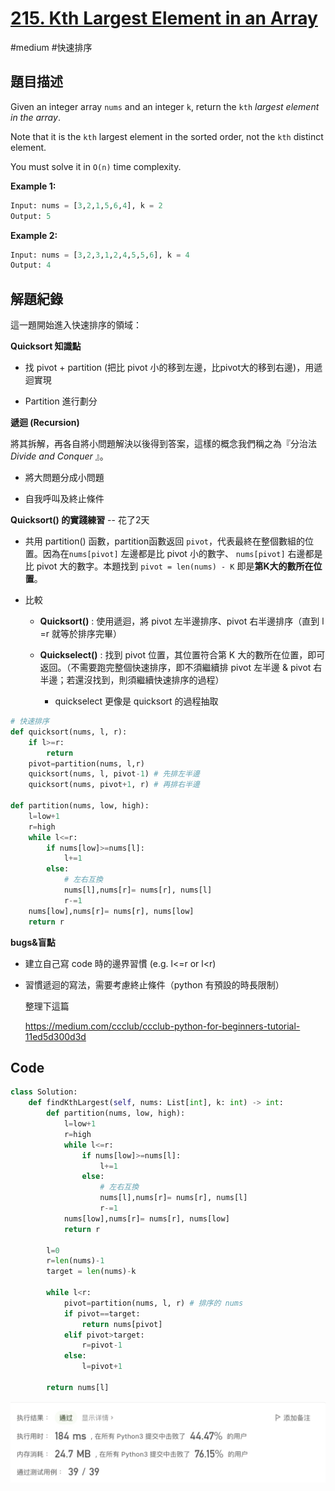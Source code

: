 # [215. Kth Largest Element in an Array](https://leetcode.cn/problems/kth-largest-element-in-an-array/)

#medium #快速排序



## 題目描述

Given an integer array `nums` and an integer `k`, return the `kth`  *largest element in the array*.

Note that it is the `kth` largest element in the sorted order, not the `kth` distinct element.

You must solve it in `O(n)` time complexity.



**Example 1:**

```python
Input: nums = [3,2,1,5,6,4], k = 2
Output: 5
```

**Example 2:**

```python
Input: nums = [3,2,3,1,2,4,5,5,6], k = 4
Output: 4
```



## 解題紀錄

這一題開始進入快速排序的領域：

**Quicksort 知識點**

* 找 pivot + partition (把比 pivot 小的移到左邊，比pivot大的移到右邊)，用遞迴實現

* Partition 進行劃分

  

**遞迴 (Recursion)**

將其拆解，再各自將小問題解決以後得到答案，這樣的概念我們稱之為『分治法 *Divide and Conquer* 』。

* 將大問題分成小問題

* 自我呼叫及終止條件

  

**Quicksort() 的實踐練習**  -- 花了2天

* 共用 partition() 函數，partition函數返回 `pivot`，代表最終在整個數組的位置。因為在`nums[pivot]` 左邊都是比 pivot 小的數字、 `nums[pivot]` 右邊都是比 pivot 大的數字。本題找到 `pivot = len(nums) - K` 即是**第K大的數所在位置**。

  

* 比較

  * **Quicksort()** : 使用遞迴，將 pivot 左半邊排序、pivot 右半邊排序（直到 l =r 就等於排序完畢）

  * **Quickselect()** : 找到 pivot 位置，其位置符合第 K 大的數所在位置，即可返回。（不需要跑完整個快速排序，即不須繼續排 pivot 左半邊 & pivot 右半邊；若還沒找到，則須繼續快速排序的過程）
    * quickselect 更像是 quicksort 的過程抽取

```python
# 快速排序
def quicksort(nums, l, r):
    if l>=r:
        return
    pivot=partition(nums, l,r)
    quicksort(nums, l, pivot-1) # 先排左半邊 
    quicksort(nums, pivot+1, r) # 再排右半邊

def partition(nums, low, high):
    l=low+1
    r=high
    while l<=r:
        if nums[low]>=nums[l]:
            l+=1
        else:
            # 左右互換
            nums[l],nums[r]= nums[r], nums[l]
            r-=1
    nums[low],nums[r]= nums[r], nums[low]
    return r
```



**bugs&盲點**

* 建立自己寫 code 時的邊界習慣 (e.g. l<=r or  l<r) 

* 習慣遞迴的寫法，需要考慮終止條件（python 有預設的時長限制）

  整理下這篇
  
  https://medium.com/ccclub/ccclub-python-for-beginners-tutorial-11ed5d300d3d
  
  


## Code

```python
class Solution:
    def findKthLargest(self, nums: List[int], k: int) -> int:
        def partition(nums, low, high):
            l=low+1
            r=high
            while l<=r:
                if nums[low]>=nums[l]:
                    l+=1
                else:
                    # 左右互換
                    nums[l],nums[r]= nums[r], nums[l]
                    r-=1
            nums[low],nums[r]= nums[r], nums[low]
            return r

        l=0
        r=len(nums)-1
        target = len(nums)-k

        while l<r:
            pivot=partition(nums, l, r) # 排序的 nums 
            if pivot==target:
                return nums[pivot]
            elif pivot>target:
                r=pivot-1
            else:
                l=pivot+1
                
        return nums[l]

```

![img_ac](https://github.com/youngmihuang/leetcode-python/blob/main/img/215.Kth_largest_element_in_an_array_ac.png)
